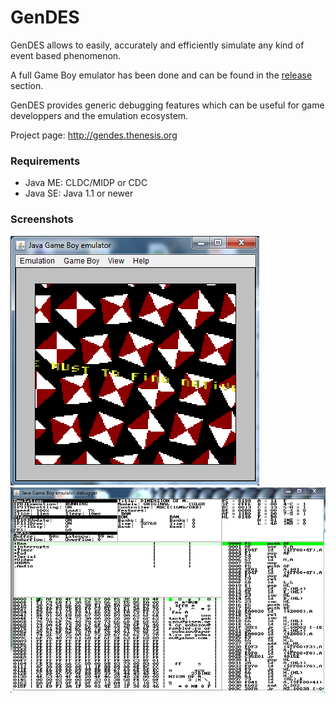 # GenDES

GenDES allows to easily, accurately and efficiently simulate any kind of event based phenomenon.

A full Game Boy emulator has been done and can be found in the [release](https://github.com/thenesis-org/gendes/releases) section.

GenDES provides generic debugging features which can be useful for game developpers and the emulation ecosystem.

Project page: http://gendes.thenesis.org 

### Requirements
- Java ME: CLDC/MIDP or CDC
- Java SE: Java 1.1 or newer

### Screenshots

![AGO-Dimension of Miracles](Screenshots/GenDES-GB-Screenshot1.png)
![AGO-Dimension of Miracles](Screenshots/GenDES-GB-Screenshot2.png)
